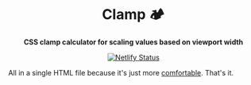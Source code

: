 <h1 align="center">
  Clamp 🏕
</h1>

<p align="center">
  <strong>CSS clamp calculator for scaling values based on viewport width</strong>
</p>

<p align="center">
  <a href="https://app.netlify.com/sites/clamping/deploys" title="Netlify Status">
    <img src="https://api.netlify.com/api/v1/badges/30cbcdf3-6759-4c1e-be27-6ec77a275a80/deploy-status" alt="Netlify Status" />
  </a>
</p>

All in a single HTML file because it's just more [comfortable](https://youtu.be/Uo3cL4nrGOk?t=92). That's it.
